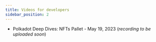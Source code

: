 ```yaml
---
title: Videos for developers
sidebar_position: 2
---
```


* Polkadot Deep Dives: NFTs Pallet - May 19, 2023 (*recording to be uploaded soon*)
